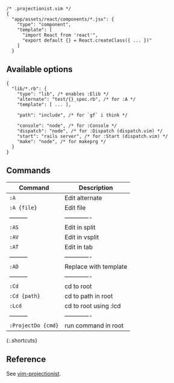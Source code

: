     /* .projectionist.vim */
    {
      "app/assets/react/components/*.jsx": {
        "type": "component",
        "template": [
          "import React from 'react'",
          "export default {} = React.createClass({ ... })"
        ]
      }

Available options
-----------------

    {
      "lib/*.rb": {
        "type": "lib", /* enables :Elib */
        "alternate": "test/{}_spec.rb", /* for :A */
        "template": [ ... ],

        "path": "include", /* for `gf` i think */

        "console": "node", /* for :Console */
        "dispatch": "node", /* for :Dispatch (dispatch.vim) */
        "start": "rails server", /* for :Start (dispatch.vim) */
        "make": "node", /* for makeprg */
      }
    }

Commands
--------

<table><thead><tr class="header"><th>Command</th><th>Description</th></tr></thead><tbody><tr class="odd"><td><code>:A</code></td><td>Edit alternate</td></tr><tr class="even"><td><code>:A {file}</code></td><td>Edit file</td></tr><tr class="odd"><td>———</td><td>————-</td></tr><tr class="even"><td><code>:AS</code></td><td>Edit in split</td></tr><tr class="odd"><td><code>:AV</code></td><td>Edit in vsplit</td></tr><tr class="even"><td><code>:AT</code></td><td>Edit in tab</td></tr><tr class="odd"><td>———</td><td>————-</td></tr><tr class="even"><td><code>:AD</code></td><td>Replace with template</td></tr><tr class="odd"><td>———</td><td>————-</td></tr><tr class="even"><td><code>:Cd</code></td><td>cd to root</td></tr><tr class="odd"><td><code>:Cd {path}</code></td><td>cd to path in root</td></tr><tr class="even"><td><code>:Lcd</code></td><td>cd to root using :lcd</td></tr><tr class="odd"><td>———</td><td>————-</td></tr><tr class="even"><td><code>:ProjectDo {cmd}</code></td><td>run command in root</td></tr></tbody></table>

{:.shortcuts}

Reference
---------

See [vim-projectionist](https://github.com/tpope/vim-projectionist).
